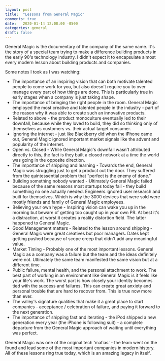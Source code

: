 ```yaml
---
layout: post
title:  "Lessons from General Magic"
comments: true
date:   2020-01-14 12:00:00 -0500
categories: general
draft: false
---
```


General Magic is the documentary of the company of the same name. It's the story of a special team trying to make a difference building products in the early 90's technology industry. I didn't expect it to encapsulate almost every modern lesson about building products and companies.

Some notes I took as I was watching:

* The importance of an inspiring vision that can both motivate talented people to come work for you, but also doesn't require you to over manage every part of how things are done. This is particularly true in early stages when a company is just taking shape.
* The importance of bringing the right people in the room. General Magic employed the most creative and talented people in the industry - part of the reason why it was able to create such an innovative products. 
* Related to above - the product monoculture eventually led to their downfall, because while they loved to build, they did so thinking only of themselves as customers vs. their actual target consumer.
* Ignoring the internet - just like Blackberry did when the iPhone came out, General Magic ignored important market signals like the advent and popularity of the internet.
* Open vs. Closed - While General Magic's downfall wasn't attributed directly to this, the fact is they built a closed network at a time the world was going in the opposite direction.
* The importance of shipping and learning - Towards the end, General Magic was struggling just to get a product out the door. They suffered from the quintessential problem that "perfect is the enemy of done."
* Building something nobody wanted - Ultimately General Magic failed because of the same reasons most startups today fail - they build something no one actually needed. Engineers ignored user research and built for themselves. Which is why the 3000 devices that were sold were mostly friends and family of General Magic employees.
* Believing your own hype - Inspiring vision can wake you up in the morning but beware of getting too caught up in your own PR. At best it's a distraction, at worst it creates a reality distortion field. The latter happened to General Magic.
* Good Management matters - Related to the lesson around shipping - General Magic were great creatives but poor managers. Dates kept getting pushed because of scope creep that didn't add any meaningful value.
* Market Timing - Probably one of the most important lessons. General Magic as a company was a failure but the team and the ideas definitely were not. Ultimately the same team manifested the same vision but at a different time.
* Public failure, mental health, and the personal attachment to work. The best part of working in an environment like General Magic is it feels like your life's work. The worst part is how closely your identity becomes tied with the success and failures. This can create great anxiety and personal trouble that are hard to recover from. This is true now more than ever. 
* The valley's signature qualities that make it a great place to start companies - acceptance / celebration of failure, and paying it forward to the next generation. 
* The importance of shipping fast and iterating - the iPod shipped a new generation every year (the iPhone is following suit) - a complete departure from the General Magic approach of waiting until everything was perfect.

General Magic was one of the original tech 'mafias' - the team went on the found and lead some of the most important companies in modern history. All of these lessons ring true today, which is an amazing legacy in itself.